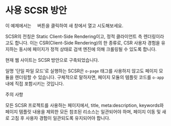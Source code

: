 <template is="exm-article">
<a href="../../publics/examples/use-scsr/page1.html" main demo preview></a>
<a href="../../publics/examples/use-scsr/page2.html"></a>
<a href="../../publics/examples/use-scsr/public.css"></a>
<a href="../../publics/examples/use-scsr/app-config.mjs"></a>
</template>

# 사용 SCSR 방안

이 예제에서는 <span style='font-family: "iconfont"'>&#xe7cb;</span> 버튼을 클릭하여 새 창에서 열고 시도해보세요.

SCSR의 전칭은 Static Client-Side Rendering이고, 정적 클라이언트 측 렌더링이라고도 합니다. 이는 CSR(Client-Side Rendering)의 한 종류로, CSR 사용자 경험을 유지하는 동시에 페이지가 정적 상태로 검색 엔진에 의해 크롤링될 수 있도록 합니다.

현재 웹 사이트는 SCSR 방안으로 구축되었습니다.

일명 '단일 파일 모드'로 실행하는 SCSR은 `o-page` 태그를 사용하지 않고도 페이지 모듈을 렌더링할 수 있습니다. 구체적으로 말하자면, 페이지 모듈의 템플릿 코드를 `o-app` 내에 직접 포함시키는 것입니다.

주의 사항

모든 SCSR 프로젝트를 사용하는 페이지에서, title, meta:description, keywords와 페이지 템플릿 내용을 제외한 모든 참조된 리소스는 일관되어야 하며, 페이지 이동 및 새로 고침 후 사용자 경험이 일관되도록 유지되어야 합니다.